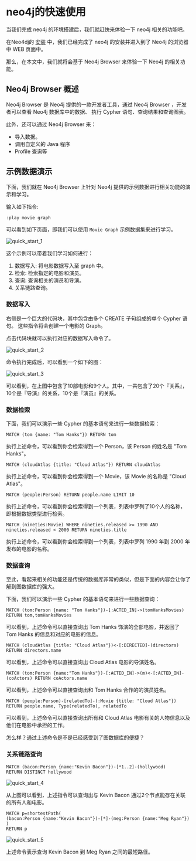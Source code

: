 # neo4j的快速使用

当我们完成 neo4j 的环境搭建后，我们就赶快来体验一下 neo4j 相关的功能吧。

在Neo4dj的 [安装](./install.md) 中，我们已经完成了 neo4j 的安装并进入到了 Neo4j 的浏览器中 WEB 页面中。

那么，在本文中，我们就将会基于 Neo4j Browser 来体验一下 Neo4j 的相关功能。

## Neo4j Browser 概述

Neo4j Browser 是 Neo4j 提供的一款开发者工具，通过 Neo4j Browser ，开发者可以查看 Neo4j 数据库中的数据、
执行 Cypher 语句、查询结果和查询图表。

此外，还可以通过 Neo4j Browser 来：

 - 导入数据。
 - 调用自定义的 Java 程序
 - Profile 查询等


## 示例数据演示

下面，我们就在 Neo4j Browser 上针对 Neo4j 提供的示例数据进行相关功能的演示和学习。

输入如下指令:

```sh
:play movie graph
```

可以看到如下页面，即我们可以使用 `Movie Graph` 示例数据集来进行学习。

![quick_start_1](./pictures/quick_start_1.png)

这个示例可以带着我们学习如何进行：

1. 数据写入: 将电影数据写入至 graph 中。
2. 检索: 检索指定的电影和演员。
3. 查询: 查询相关的演员和导演。
4. 关系链路查询。

### 数据写入

右侧是一个巨大的代码块，其中包含由多个 CREATE 子句组成的单个 Cypher 语句。
这些指令将会创建一个电影的 Graph。

点击代码块就可以执行对应的数据写入命令了。

![quick_start_2](./pictures/quick_start_2.png)

命令执行完成后，可以看到一个如下的图：

![quick_start_3](./pictures/quick_start_3.png)

可以看到，在上图中包含了10部电影和9个人。其中，一共包含了20个『关系』，10个是『导演』的关系，10个是『演员』的关系。

### 数据检索

下面，我们可以演示一些 Cypher 的基本语句来进行一些数据检索：

```
MATCH (tom {name: "Tom Hanks"}) RETURN tom
```

执行上述命令，可以看到你会检索得到一个 Person，该 Person 的姓名是 "Tom Hanks"。

```
MATCH (cloudAtlas {title: "Cloud Atlas"}) RETURN cloudAtlas
```

执行上述命令，可以看到你会检索得到一个 Movie，该 Movie 的名称是 "Cloud Atlas"。

```
MATCH (people:Person) RETURN people.name LIMIT 10
```

执行上述命令，可以看到你会检索得到一个列表，列表中罗列了10个人的名称，即根据数据类型进行检索。

```
MATCH (nineties:Movie) WHERE nineties.released >= 1990 AND nineties.released < 2000 RETURN nineties.title
```

执行上述命令，可以看到你会检索得到一个列表，列表中罗列 1990 年到 2000 年发布的电影的名称。

### 数据查询

至此，看起来相关的功能还是传统的数据库非常的类似，但是下面的内容会让你了解到图数据库的强大。

下面，我们可以演示一些 Cypher 的基本语句来进行一些数据查询：

```
MATCH (tom:Person {name: "Tom Hanks"})-[:ACTED_IN]->(tomHanksMovies) RETURN tom,tomHanksMovies
```

可以看到，上述命令可以直接查询出 Tom Hanks 饰演的全部电影，并返回了 Tom Hanks 的信息和对应的电影的信息。

```
MATCH (cloudAtlas {title: "Cloud Atlas"})<-[:DIRECTED]-(directors) RETURN directors.name
```

可以看到，上述命令可以直接查询出 Cloud Atlas 电影的导演姓名。

```
MATCH (tom:Person {name:"Tom Hanks"})-[:ACTED_IN]->(m)<-[:ACTED_IN]-(coActors) RETURN coActors.name
```

可以看到，上述命令可以直接查询出和 Tom Hanks 合作的的演员姓名。

```
MATCH (people:Person)-[relatedTo]-(:Movie {title: "Cloud Atlas"}) RETURN people.name, Type(relatedTo), relatedTo
```

可以看到，上述命令可以直接查询出所有和 Cloud Atlas 电影有关的人物信息以及他们在电影中承担的工作。

怎么样？通过上述命令是不是已经感受到了图数据库的便捷？

### 关系链路查询

```
MATCH (bacon:Person {name:"Kevin Bacon"})-[*1..2]-(hollywood)
RETURN DISTINCT hollywood
```

![quick_start_4](./pictures/quick_start_4.png)

从上图可以看到，上述指令可以查询出与 Kevin Bacon 通过2个节点能存在关联的所有人和电影。

```
MATCH p=shortestPath(
(bacon:Person {name:"Kevin Bacon"})-[*]-(meg:Person {name:"Meg Ryan"})
)
RETURN p
```

![quick_start_5](./pictures/quick_start_5.png)

上述命令表示查询 Kevin Bacon 到 Meg Ryan 之间的最短路径。

